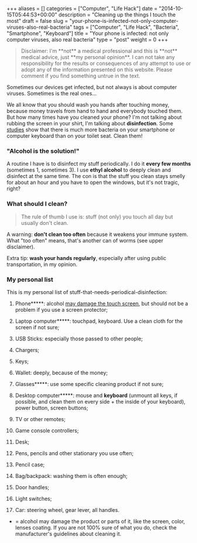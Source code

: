 +++
aliases      = []
categories   = ["Computer", "Life Hack"]
date         = "2014-10-15T05:44:53+00:00"
description  = "Cleaning up the things I touch the most"
draft        = false
slug         = "your-phone-is-infected-not-only-computer-viruses-also-real-bacteria"
tags         = ["Computer", "Life Hack", "Bacteria", "Smartphone", "Keyboard"]
title        = "Your phone is infected: not only computer viruses, also real bacteria"
type         = "post"
weight       = 0
+++


<blockquote>Disclaimer: I'm **not** a medical professional and this is **not** medical advice, just **my personal opinion**. I can not take any responsibility for the results or consequences of any attempt to use or adopt any of the information presented on this website. Please comment if you find something untrue in the text.</blockquote>


Sometimes our devices get infected, but not always is about computer viruses. Sometimes is the real ones...

We all know that you should wash you hands after touching money, because money travels from hand to hand and everybody touched them. But how many times have you cleaned your phone? I'm not talking about rubbing the screen in your shirt, I'm talking about **disinfection**. Some [studies](http://center4research.org/i-saw-it-on-the-internet/are-there-more-bacteria-on-computer-keyboards-than-toilet-seats/) show that there is much more bacteria on your smartphone or computer keyboard than on your toilet seat. Clean them!


### "Alcohol is the solution!"


A routine I have is to disinfect my stuff periodically. I do it **every few months** (sometimes 1, sometimes 3). I use **ethyl alcohol** to deeply clean and disinfect at the same time. The con is that the stuff you clean stays smelly for about an hour and you have to open the windows, but it's not tragic, right?


### What should I clean?




<blockquote>The rule of thumb I use is: stuff (not only) you touch all day but usually don't clean.</blockquote>


A warning: **don't clean too often** because it weakens your immune system. What "too often" means, that's another can of worms (see upper disclaimer).

Extra tip: **wash your hands regularly**, especially after using public transportation, in my opinion.


### My personal list


This is my personal list of stuff-that-needs-periodical-disinfection:



	
  1. Phone*****: alcohol [may damage the touch screen](http://lifehacker.com/5665119/how-to-safely-disinfect-and-clean-your-gadgets), but should not be a problem if you use a screen protector;

	
  2. Laptop computer*****: touchpad, keyboard. Use a clean cloth for the screen if not sure;

	
  3. USB Sticks: especially those passed to other people;

	
  4. Chargers;

	
  5. Keys;

	
  6. Wallet: deeply, because of the money;

	
  7. Glasses*****: use some specific cleaning product if not sure;

	
  8. Desktop computer*****: mouse and **keyboard** (unmount all keys, if possible, and clean them on every side + the inside of your keyboard), power button, screen buttons;

	
  9. TV or other remotes;

	
  10. Game console controllers;

	
  11. Desk;

	
  12. Pens, pencils and other stationary you use often;

	
  13. Pencil case;

	
  14. Bag/backpack: washing them is often enough;

	
  15. Door handles;

	
  16. Light switches;

	
  17. Car: steering wheel, gear lever, all handles.


* = alcohol may damage the product or parts of it, like the screen, color, lenses coating. If you are not 100% sure of what you do, check the manufacturer's guidelines about cleaning it.
